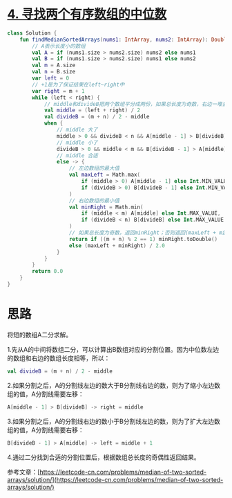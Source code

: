# [4. 寻找两个有序数组的中位数](https://leetcode-cn.com/problems/median-of-two-sorted-arrays/)

```kotlin
class Solution {
    fun findMedianSortedArrays(nums1: IntArray, nums2: IntArray): Double {
        // A表示长度小的数组
        val A = if (nums1.size > nums2.size) nums2 else nums1
        val B = if (nums1.size > nums2.size) nums1 else nums2
        val m = A.size
        val n = B.size
        var left = 0
        // +1是为了保证结果在left~right中
        var right = m + 1
        while (left < right) {
            // middle和divideB把两个数组平分成两份，如果总长度为奇数，右边一堆会比左边一堆多一个数
            val middle = (left + right) / 2
            val divideB = (m + n) / 2 - middle
            when {
                // middle 大了
                middle > 0 && divideB < n && A[middle - 1] > B[divideB] -> right = middle
                // middle 小了
                divideB > 0 && middle < m && B[divideB - 1] > A[middle] -> left = middle + 1
                // middle 合适
                else -> {
                    // 左边数组的最大值
                    val maxLeft = Math.max(
                        if (middle > 0) A[middle - 1] else Int.MIN_VALUE,
                        if (divideB > 0) B[divideB - 1] else Int.MIN_VALUE
                    )
                    // 右边数组的最小值
                    val minRight = Math.min(
                        if (middle < m) A[middle] else Int.MAX_VALUE,
                        if (divideB < n) B[divideB] else Int.MAX_VALUE
                    )
                    // 如果总长度为奇数，返回minRight；否则返回(maxLeft + minRight) / 2.0
                    return if ((m + n) % 2 == 1) minRight.toDouble()
                    else (maxLeft + minRight) / 2.0
                }
            }
        }
        return 0.0
    }
}
```

# 思路

将短的数组A二分求解。

1.先从A的中间将数组二分，可以计算出B数组对应的分割位置。因为中位数左边的数组和右边的数组长度相等，所以：

```kotlin
val divideB = (m + n) / 2 - middle
```

2.如果分割之后，A的分割线左边的数大于B分割线右边的数，则为了缩小左边数组的值，A分割线需要左移：

```kotlin
A[middle - 1] > B[divideB] -> right = middle
```

3.如果分割之后，A的分割线右边的数小于B分割线左边的数，则为了扩大左边数组的值，A分割线需要右移：

```kotlin
B[divideB - 1] > A[middle] -> left = middle + 1
```

4.通过二分找到合适的分割位置后，根据数组总长度的奇偶性返回结果。



参考文章：[https://leetcode-cn.com/problems/median-of-two-sorted-arrays/solution/](https://leetcode-cn.com/problems/median-of-two-sorted-arrays/solution/)

